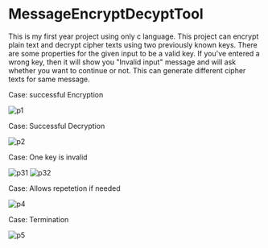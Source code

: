 # MessageEncryptDecyptTool

This is my first year project using only c language. This project can encrypt plain text and decrypt cipher texts using two previously known keys. There are some properties for the given input to be a valid key. If you've entered a wrong key, then it will show you "Invalid input" message and will ask whether you want to continue or not. This can generate different cipher texts for same message.  

Case: successful Encryption


![p1](https://user-images.githubusercontent.com/54031572/229316094-9790ba76-2327-44a6-9826-52256d941664.png)

Case: Successful Decryption

![p2](https://user-images.githubusercontent.com/54031572/229316102-2b90ed56-f0d1-466c-aba1-85d8457c147e.png)


Case: One key is invalid

![p31](https://user-images.githubusercontent.com/54031572/229316112-70de208f-dc12-466e-874e-ed27ee986c8b.png)
![p32](https://user-images.githubusercontent.com/54031572/229316114-87c0a2fb-f86a-45ac-8d5e-1c2302d87fc2.png)


Case: Allows repetetion if needed

![p4](https://user-images.githubusercontent.com/54031572/229316123-299ae90e-fbc6-464d-a4a8-3c7f1a50f4cd.png)


Case: Termination

![p5](https://user-images.githubusercontent.com/54031572/229316131-f6820684-04f0-47fc-8d55-2ffb9266635f.png)

